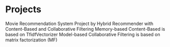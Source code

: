 # Projects
Movie Recommendation System Project by Hybrid Recommender with Content-Based and Collaborative Filtering
Memory-based Content-Based is based on TfidfVectorizer
Model-based Collaborative Filtering is based on matrix factorization (MF)
